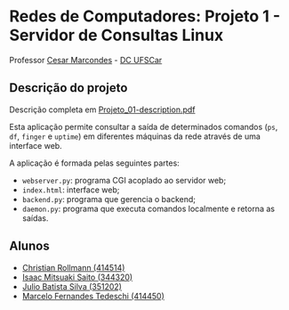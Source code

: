 # Redes de Computadores: Projeto 1 - Servidor de Consultas Linux

Professor [Cesar Marcondes](https://github.com/cmarcond) - [DC UFSCar](http://www.dc.ufscar.br/)


## Descrição do projeto

Descrição completa em [Projeto_01-description.pdf](docs/Projeto_01-description.pdf)

Esta aplicação permite consultar a saída de determinados comandos (`ps`, `df`,
`finger` e `uptime`) em diferentes máquinas da rede através de uma interface
web.

A aplicação é formada pelas seguintes partes:

- `webserver.py`: programa CGI acoplado ao servidor web;
- `index.html`: interface web;
- `backend.py`: programa que gerencia o backend;
- `daemon.py`: programa que executa comandos localmente e retorna as saídas.


## Alunos

*   [Christian Rollmann (414514)](https://github.com/christianroll)
*   [Isaac Mitsuaki Saito (344320)](https://github.com/isaito)
*   [Julio Batista Silva (351202)](https://github.com/jbsilva)
*   [Marcelo Fernandes Tedeschi (414450)](https://github.com/marcelotedeschi)
